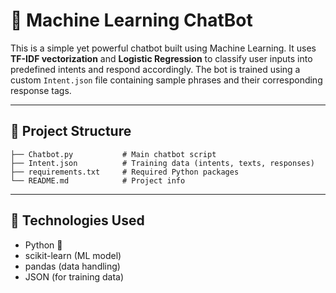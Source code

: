 
# 🤖 Machine Learning ChatBot

This is a simple yet powerful chatbot built using Machine Learning. It uses **TF-IDF vectorization** and **Logistic Regression** to classify user inputs into predefined intents and respond accordingly. The bot is trained using a custom `Intent.json` file containing sample phrases and their corresponding response tags.

---

## 📂 Project Structure

```
├── Chatbot.py           # Main chatbot script
├── Intent.json          # Training data (intents, texts, responses)
├── requirements.txt     # Required Python packages
└── README.md            # Project info
```

---

## 🧠 Technologies Used

- Python 🐍
- scikit-learn (ML model)
- pandas (data handling)
- JSON (for training data)
